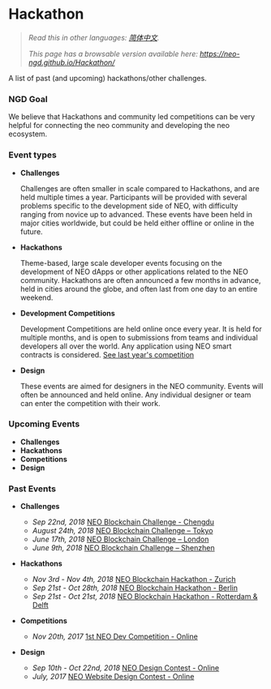 # Hackathon

> *Read this in other languages: [简体中文](README.zh-cn.md).*
>
> *This page has a browsable version available here: https://neo-ngd.github.io/Hackathon/*

A list of past (and upcoming) hackathons/other challenges. 

### NGD Goal

We believe that Hackathons and community led competitions can be very helpful for connecting the neo community and developing the neo ecosystem.

### Event types
- **Challenges**

  Challenges are often smaller in scale compared to Hackathons, and are held multiple times a year. Participants will be provided with several problems specific to the development side of NEO, with difficulty ranging from novice up to advanced. These events have been held in major cities worldwide, but could be held either offline or online in the future. 

- **Hackathons** 

  Theme-based, large scale developer events focusing on the development of NEO dApps or other applications related to the NEO community. Hackathons are often announced a few months in advance, held in cities around the globe, and often last from one day to an entire weekend. 

- **Development Competitions**

  Development Competitions are held online once every year. It is held for multiple months, and is open to submissions from teams and individual developers all over the world. Any application using NEO smart contracts is considered. [See last year's competition](https://neo.org/competition.html)

- **Design**

  These events are aimed for designers in the NEO community. Events will often be announced and held online. Any individual designer or team can enter the competition with their work. 

### Upcoming Events

- **Challenges**
- **Hackathons**
- **Competitions**
- **Design**

### Past Events

- **Challenges**
  - *Sep 22nd, 2018* [NEO Blockchain Challenge - Chengdu](events/9.12-NEO-Blockchain-Challenge-Chengdu#content)
  - *August 24th, 2018* [NEO Blockchain Challenge – Tokyo](events/8.24-NEO-Blockchain-Challenge-Tokyo.md#content)
  - *June 17th, 2018* [NEO Blockchain Challenge – London](events/6.17-NEO-Blockchain-Challenge-London.md#content)
  - *June 9th, 2018* [NEO Blockchain Challenge – Shenzhen](events/6.09-NEO-Blockchain-Challenge-Shenzhen.html#neo-blockchain-challenge---shenzhen)
- **Hackathons**
    - *Nov 3rd - Nov 4th, 2018* [NEO Blockchain Hackathon - Zurich](events/11.03%20NEO%20Blockchain%20Hackathon%20-%20Zurich.md)
    - *Sep 21st - Oct 28th, 2018* [NEO Blockchain Hackathon - Berlin](events/10.27-NEO-Blockchain-Hackathon-Berlin.md)
    - *Sep 21st - Oct 21st, 2018* [NEO Blockchain Hackathon - Rotterdam & Delft](events/10.20-NEO-Blockchain-Hackathon-Rotterdam-Delft.md)

- **Competitions**
  - *Nov 20th, 2017* [1st NEO Dev Competition - Online](https://neo.org/blog/details/3074)
- **Design**
  - *Sep 10th - Oct 22nd, 2018* [NEO Design Contest - Online](events/9.10-NEO-Design-Contest.md#content)
  - *July, 2017* [NEO Website Design Contest - Online](https://www.reddit.com/r/Antshares/comments/6liyj8/neo_website_redesign_competitionwe_are_looking/)
